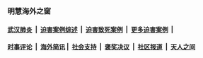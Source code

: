 
### 明慧海外之窗

####  [武汉肺炎](indexes/365.md?t=03130000) &nbsp;|&nbsp;  [迫害案例综述](indexes/328.md?t=03130000) &nbsp;|&nbsp; [迫害致死案例](indexes/277.md?t=03130000)  &nbsp;|&nbsp; [更多迫害案例](indexes/81.md?t=03130000)  &nbsp;|&nbsp; 
####  [时事评论](indexes/19.md?t=03130000) &nbsp;|&nbsp; [海外简讯](indexes/245.md?t=03130000)&nbsp;|&nbsp;  [社会支持](indexes/140.md?t=03130000) &nbsp;|&nbsp; [褒奖决议](indexes/282.md?t=03130000) &nbsp;|&nbsp; [社区报道](indexes/91.md?t=03130000)  &nbsp;|&nbsp; [天人之间](indexes/78.md?t=03130000) 

